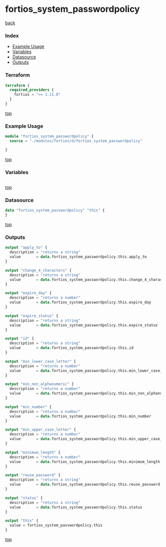 # fortios_system_passwordpolicy

[back](../fortios.md)

### Index

- [Example Usage](#example-usage)
- [Variables](#variables)
- [Datasource](#datasource)
- [Outputs](#outputs)

### Terraform

```terraform
terraform {
  required_providers {
    fortios = ">= 1.11.0"
  }
}
```

[top](#index)

### Example Usage

```terraform
module "fortios_system_passwordpolicy" {
  source = "./modules/fortios/d/fortios_system_passwordpolicy"

}
```

[top](#index)

### Variables

```terraform
```

[top](#index)

### Datasource

```terraform
data "fortios_system_passwordpolicy" "this" {
}
```

[top](#index)

### Outputs

```terraform
output "apply_to" {
  description = "returns a string"
  value       = data.fortios_system_passwordpolicy.this.apply_to
}

output "change_4_characters" {
  description = "returns a string"
  value       = data.fortios_system_passwordpolicy.this.change_4_characters
}

output "expire_day" {
  description = "returns a number"
  value       = data.fortios_system_passwordpolicy.this.expire_day
}

output "expire_status" {
  description = "returns a string"
  value       = data.fortios_system_passwordpolicy.this.expire_status
}

output "id" {
  description = "returns a string"
  value       = data.fortios_system_passwordpolicy.this.id
}

output "min_lower_case_letter" {
  description = "returns a number"
  value       = data.fortios_system_passwordpolicy.this.min_lower_case_letter
}

output "min_non_alphanumeric" {
  description = "returns a number"
  value       = data.fortios_system_passwordpolicy.this.min_non_alphanumeric
}

output "min_number" {
  description = "returns a number"
  value       = data.fortios_system_passwordpolicy.this.min_number
}

output "min_upper_case_letter" {
  description = "returns a number"
  value       = data.fortios_system_passwordpolicy.this.min_upper_case_letter
}

output "minimum_length" {
  description = "returns a number"
  value       = data.fortios_system_passwordpolicy.this.minimum_length
}

output "reuse_password" {
  description = "returns a string"
  value       = data.fortios_system_passwordpolicy.this.reuse_password
}

output "status" {
  description = "returns a string"
  value       = data.fortios_system_passwordpolicy.this.status
}

output "this" {
  value = fortios_system_passwordpolicy.this
}
```

[top](#index)
